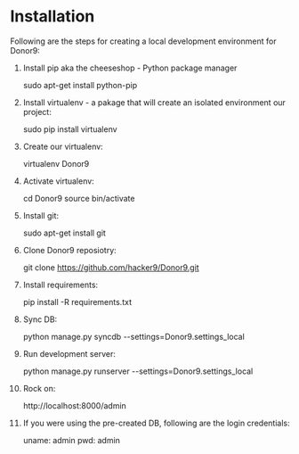Installation
============

Following are the steps for creating a local development environment for Donor9:

1. Install pip aka the cheeseshop - Python package manager

    sudo apt-get install python-pip
    
2. Install virtualenv - a pakage that will create an isolated environment our project:
    
    sudo pip install virtualenv

3. Create our virtualenv:
    
    virtualenv Donor9

4. Activate virtualenv:

    cd Donor9
    source bin/activate
    
5. Install git:

    sudo apt-get install git
    
6. Clone Donor9 reposiotry:

    git clone https://github.com/hacker9/Donor9.git
    
7. Install requirements:

    pip install -R requirements.txt
    
8. Sync DB:

    python manage.py syncdb --settings=Donor9.settings_local
    
9. Run development server:

    python manage.py runserver --settings=Donor9.settings_local
    
10. Rock on:

    http://localhost:8000/admin
    
11. If you were using the pre-created DB, following are the login credentials:

    uname: admin
    pwd: admin
    
    

